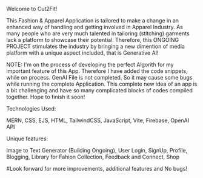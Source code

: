 Welcome to Cut2Fit!

This Fashion & Apparel Application is tailored to make a change in an enhanced way of handling and getting involved in Apparel Industry. 
As many people who are very much talented in tailoring (stitching) garments lack a platform to showcase their potential. 
Therefore, this ONGOING PROJECT stimulates the industry by bringing a new dimention of media platform with a unique aspect included, that is Generative AI!

NOTE: I'm on the process of developing the perfect Algorith for my important feature of this App. 
Therefore I have added the code snippets, while on process. GenAI File is not completed. So it may cause some bugs while running the complete Application.
This complete new idea of an app is a bit challenging and have so many complicated blocks of codes compiled together. Hope to finish it soon!

Technologies Used: 

MERN, CSS, EJS, HTML, TailwindCSS, JavaScript, Vite, Firebase, OpenAI API

Unique features:

  Image to Text Generator (Building Ongoing), User Login, SignUp, Profile, Blogging, 
  Library for Fahion Collection, Feedback and Connect, Shop
  
  #Look forward for more improvements, additional features and No bugs!
  
  
  

